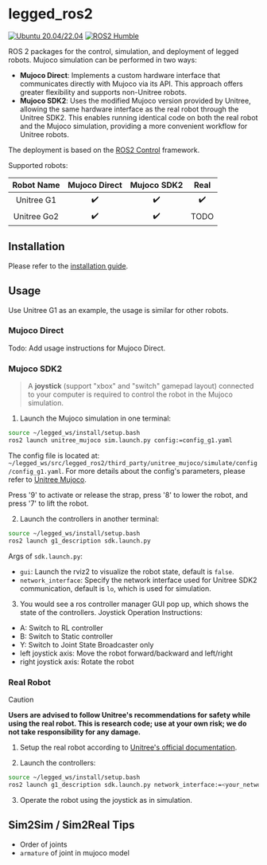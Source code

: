 # legged_ros2

[![Ubuntu 20.04/22.04](https://img.shields.io/badge/Ubuntu-22.04-blue.svg?logo=ubuntu)](https://ubuntu.com/) [![ROS2 Humble](https://img.shields.io/badge/ROS2-Humble-blue.svg?logo=ros)](https://docs.ros.org/en/humble/index.html)

ROS 2 packages for the control, simulation, and deployment of legged robots. Mujoco simulation can be performed in two ways:

- **Mujoco Direct**: Implements a custom hardware interface that communicates directly with Mujoco via its API. This approach offers greater flexibility and supports non-Unitree robots.
- **Mujoco SDK2**: Uses the modified Mujoco version provided by Unitree, allowing the same hardware interface as the real robot through the Unitree SDK2. This enables running identical code on both the real robot and the Mujoco simulation, providing a more convenient workflow for Unitree robots.

The deployment is based on the [ROS2 Control](https://control.ros.org/humble/doc/getting_started/getting_started.html) framework. 

Supported robots:

| Robot Name  |   Mujoco Direct    |    Mujoco SDK2     |        Real        |
| :---------: | :----------------: | :----------------: | :----------------: |
| Unitree G1  | :heavy_check_mark: | :heavy_check_mark: | :heavy_check_mark: |
| Unitree Go2 | :heavy_check_mark: | :heavy_check_mark: |        TODO        |


## Installation

Please refer to the [installation guide](docs/installation.md).

## Usage

Use Unitree G1 as an example, the usage is similar for other robots.

### Mujoco Direct

Todo: Add usage instructions for Mujoco Direct.

### Mujoco SDK2

> A **joystick** (support "xbox" and "switch" gamepad layout) connected to your computer is required to control the robot in the Mujoco simulation.

1. Launch the Mujoco simulation in one terminal:

```bash
source ~/legged_ws/install/setup.bash
ros2 launch unitree_mujoco sim.launch.py config:=config_g1.yaml
```

The config file is located at: `~/legged_ws/src/legged_ros2/third_party/unitree_mujoco/simulate/config/config_g1.yaml`. For more details about the config's parameters, please refer to [Unitree Mujoco](https://github.com/unitreerobotics/unitree_mujoco?tab=readme-ov-file#c-simulator).

Press '9' to activate or release the strap, press '8' to lower the robot, and press '7' to lift the robot.

2. Launch the controllers in another terminal:

```bash
source ~/legged_ws/install/setup.bash
ros2 launch g1_description sdk.launch.py
```

Args of `sdk.launch.py`:
- `gui`: Launch the rviz2 to visualize the robot state, default is `false`.
- `network_interface`: Specify the network interface used for Unitree SDK2 communication, default is `lo`, which is used for simulation.

3. You would see a ros controller manager GUI pop up, which shows the state of the controllers. Joystick Operation Instructions:
- A: Switch to RL controller
- B: Switch to Static controller
- Y: Switch to Joint State Broadcaster only
- left joystick axis: Move the robot forward/backward and left/right
- right joystick axis: Rotate the robot

### Real Robot

> [!CAUTION]
> **Users are advised to follow Unitree's recommendations for safety while using the real robot. This is research code; use at your own risk; we do not take responsibility for any damage.**

1. Setup the real robot according to [Unitree's official documentation](https://support.unitree.com/home/en/G1_developer/quick_development).

2. Launch the controllers:
   
```bash
source ~/legged_ws/install/setup.bash
ros2 launch g1_description sdk.launch.py network_interface:=<your_network_interface>
```

3. Operate the robot using the joystick as in simulation. 

## Sim2Sim / Sim2Real Tips

* Order of joints
* `armature` of joint in mujoco model

